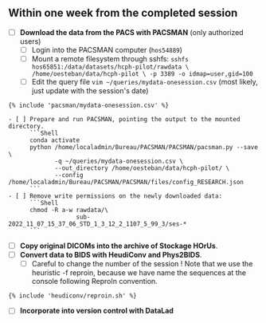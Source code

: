## Within one week from the completed session

- [ ] **Download the data from the PACS with PACSMAN** (only authorized users)
    - [ ] Login into the PACSMAN computer  (`hos54889`)
    - [ ] Mount a remote filesystem through sshfs:
          ```
          sshfs hos65851:/data/datasets/hcph-pilot/rawdata \
                         /home/oesteban/data/hcph-pilot \
                -p 3389 -o idmap=user,gid=100
          ```
    - [ ] Edit the query file `vim ~/queries/mydata-onesession.csv` (most likely, just update with the session's date)
```csv
{% include 'pacsman/mydata-onesession.csv' %}
```
    - [ ] Prepare and run PACSMAN, pointing the output to the mounted directory.
          ```Shell
          conda activate
          python /home/localadmin/Bureau/PACSMAN/PACSMAN/pacsman.py --save \
                 -q ~/queries/mydata-onesession.csv \
                 --out_directory /home/oesteban/data/hcph-pilot/ \
                 --config /home/localadmin/Bureau/PACSMAN/PACSMAN/files/config_RESEARCH.json
          ```
    - [ ] Remove write permissions on the newly downloaded data:
          ```Shell
          chmod -R a-w rawdata/\
                       sub-2022_11_07_15_37_06_STD_1_3_12_2_1107_5_99_3/ses-*
          ```
- [ ] **Copy original DICOMs into the archive of Stockage HOrUs**.
- [ ] **Convert data to BIDS with HeudiConv and Phys2BIDS**.
    - [ ] Careful to change the number of the session ! Note that we use the heuristic -f reproin, because we have name the sequences at the console following ReproIn convention.
```Shell
{% include 'heudiconv/reproin.sh' %}
```
- [ ] **Incorporate into version control with DataLad**
